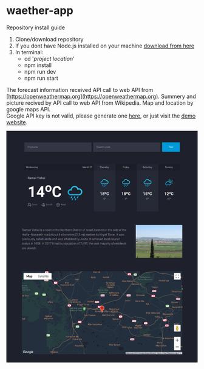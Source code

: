 # waether-app

Repository install guide
1. Clone/download repository
2. If you dont have Node.js installed on your machine [download from here](https://nodejs.org/en/)
3. In terminal:
    - cd '*project location*'
    - npm install
    - npm run dev
    - npm run start


The forecast information received API call to web API from [https://openweathermap.org](https://openweathermap.org).
Summery and picture recived by API call to web API from Wikipedia.
Map and location by google maps API.<br>
Google API key is not valid, please generate one [here](https://developers.google.com/maps/documentation/javascript/get-api-key), or just visit the [demo website](https://reverent-fermat-3010ba.netlify.com).

![alt text](https://github.com/romanserk/waether-app/blob/master/pics/1.png)
